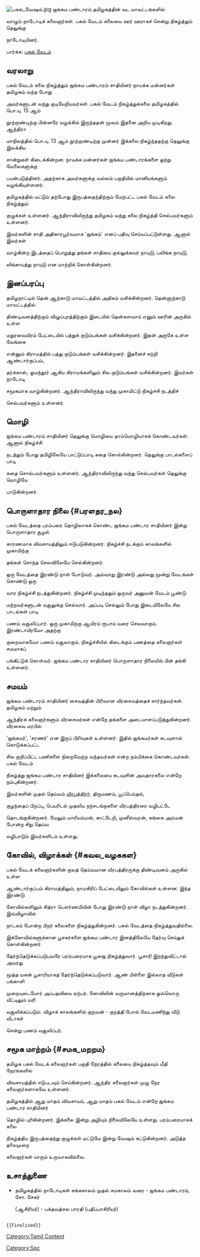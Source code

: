 ![](பகல்_வேஷம்.jpg "பகல்_வேஷம்.jpg") ஜங்கம பண்டாரம் தமிழகத்தின் வட மாவட்டங்களில்
வாழும் நாடோடிக் கலைஞர்கள். பகல் வேடம் கலையை ஊர் ஊராகச் சென்று நிகழ்த்தும் தெலுங்கு
நாடோடியினர்.

பார்க்க: [பகல் வேடம்](பகல்_வேடம்_(நிகழ்த்துக்கலை) "wikilink")

## வரலாறு

பகல் வேடம் கலை நிகழ்த்தும் ஜங்கம பண்டாரம் சாதியினர் நாயக்க மன்னர்கள் தமிழகம் வந்த போது
அவர்களுடன் வந்து குடியேறியவர்கள். பகல் வேடம் நிகழ்த்துக்கலை தமிழகத்தில் பொ.யு. 15 ஆம்
நூற்றாண்டிற்கு பின்னரே வழக்கில் இருந்ததன் மூலம் இதனை அறிய முடிகிறது. ஆந்திரா
மாநிலத்தில் பொ.யு. 13 ஆம் நூற்றாண்டிற்கு முன்னர் இக்கலை நிகழ்ந்ததற்கு தெலுங்கு இலக்கிய
சான்றுகள் கிடைக்கின்றன. நாயக்க மன்னர்கள் ஜங்கம பண்டாரங்களை ஒற்று வேலைகளுக்கு
பயன்படுத்தினர். அதற்காக அவர்களுக்கு வல்லம் பகுதியில் மானியங்களும் வழங்கியுள்ளனர்.

தமிழகத்தில் மட்டும் தற்போது இருபத்தைந்திற்கும் மேற்பட்ட பகல் வேடம் கலை நிகழ்த்தும்
குழுக்கள் உள்ளனர். ஆந்திராவிலிருந்து தமிழகம் வந்து கலை நிகழ்த்தி செல்பவர்களும் உள்ளனர்.
இவர்களின் சாதி அதிகாரபூர்வமாக 'ஜங்கம்' எனப் பதிவு செய்யப்பட்டுள்ளது. ஆனால் இவர்கள்
வாழ்கின்ற இடத்தைப் பொறுத்து தங்கள் சாதியை குல்லுக்கவர் நாயுடு, பலிங்க நாயுடு,
லிங்காயத்து நாயுடு என மாற்றிக் கொள்கின்றனர்.

## இனப்பரப்பு

தமிழநாட்டில் தென் ஆற்காடு மாவட்டத்தில் அதிகம் வசிக்கின்றனர். தென்னாற்காடு மாவட்டத்தில்
திண்டிவனத்திற்கும் விழுப்புரத்திற்கும் இடையில் தென்களவாய் எனும் ஊரின் அருகில் உள்ள
மதுரவையிரம் பேட்டையில் பத்துக் குடும்பங்கள் வசிக்கின்றனர். இதன் அருகே உள்ள வேங்கை
என்னும் கிராமத்தில் பத்து குடும்பங்கள் வசிக்கின்றனர். இதனைச் சுற்றி ஆண்டார்குப்பம்,
தர்க்காஸ், ஓமந்தூர் ஆகிய கிராமங்களிலும் சில குடும்பங்கள் வசிக்கின்றனர். இவர்கள் நாடோடி
சமூகமாக வாழ்கின்றனர். ஆந்திராவிலிருந்து வந்து முகாமிட்டு நிகழ்ச்சி நடத்திச்
செல்பவர்களும் உள்ளனர்.

## மொழி

ஜங்கம பண்டாரம் சாதியினர் தெலுங்கு மொழியை தாய்மொழியாகக் கொண்டவர்கள். ஆனால் நிகழ்ச்சி
நடத்தும் போது தமிழிலேயே பாட்டுப்பாடி கதை சொல்கின்றனர். தெலுங்கு பாடல்களைப் பாடி
கதை சொல்பவர்களும் உள்ளனர். ஆந்திராவிலிருந்து வந்து செல்பவர்கள் தெலுங்கு மொழியே
பாடுகின்றனர்.

## பொருளாதார நிலை {#பரளதர_நல}

பகல் வேடத்தை பரம்பரை தொழிலாகக் கொண்ட ஜங்கம பண்டார சாதியினர் இன்று பொருளாதார சூழல்
காரணமாக விவசாயத்திலும் ஈடுபடுகின்றனர். நிகழ்ச்சி நடக்கும் காலங்களில் முகாமிற்கு
தங்கள் சொந்த செலவிலேயே செல்கின்றனர்.

ஒரு வேடத்தை இரண்டு நாள் போடுவர். அவ்வாறு இரண்டு அல்லது மூன்று வேடங்கள் கொண்டு ஒரு
வார நிகழ்ச்சி நடத்துகின்றனர். நிகழ்ச்சி முடிந்ததும் ஒருவர் அனுமன் வேடம் பூண்டு
மற்றவர்களுடன் வசூலுக்கு செல்வார். அப்படி செல்லும் போது இடையிலேயே சில பாடல்கள் பாடி
பணம் வசூலிப்பார். ஒரு முகாமிற்கு ஆயிரம் ரூபாய் வரை செலவாகும். இரண்டாயிரமோ அதற்கு
குறைவாகவோ பணம் வசூலாகும். நிகழ்ச்சியில் கிடைக்கும் பணத்தை கலைஞர்கள் சமமாகப்
பங்கிட்டுக் கொள்வர். ஜங்கம பண்டார சாதியினர் பொருளாதார நிலையில் பின் தங்கி உள்ளனர்.

## சமயம்

ஜங்கம பண்டாரம் சாதியினர் சைவத்தின் பிரிவான வீரசைவத்தைச் சார்ந்தவர்கள். தமிழகம் மற்றும்
ஆந்திரக் கலைஞர்களும் வீரசைவர்கள் என்றே தங்களை அடையாளப்படுத்துகின்றனர். வீரசைவ மரபில்
'ஜங்கமர்', 'சரணர்' என இருப் பிரிவுகள் உள்ளனர். இதில் ஜங்கமர்கள் கடவுளால் கொடுக்கப்பட்ட
சில குறிப்பிட்ட பணிகளை நிறைவேற்ற வந்தவர்கள் என்ற நம்பிக்கை கொண்டவர்கள். பகல் வேடம்
நிகழ்த்து ஜங்கம பண்டார சாதியினர் இக்கலையை கடவுளின் அவதாரகலை என்றே நம்புகின்றனர்.

இவர்களின் முதல் தெய்வம் [வீரபத்திரர்](வீரபத்திரர் "wikilink"). திருமணம், பூப்பெய்தல்,
குழந்தைப் பிறப்பு, பெயரிடல் முதலிய நற்சடங்குகளை வீரபத்திரரை வழிபட்டே
தொடங்குகின்றனர். மேலும் மாரியம்மன், காட்டேறி, முனீஸ்வரன், கங்கை அம்மன் போன்ற சிறு தெய்வ
வழிபாடும் இவர்களிடம் உள்ளது.

## கோவில், விழாக்கள் {#கவல_வழககள}

பகல் வேடக் கலைஞர்களின் குலத் தெய்வமான வீரபத்திரருக்கு திண்டிவனம் அருகில் உள்ள
ஆண்டார்குப்பம் கிராமத்திலும், நாமகிரிப் பேட்டையிலும் கோவில்கள் உள்ளன. இந்த இரண்டு
கோவில்களிலும் சித்ரா பௌர்ணமியின் போது இரண்டு நாள் விழா நடத்துகின்றனர். இவ்விழாவில்
நாடகம் போன்ற பிறர் கலைகளை நிகழ்த்துகின்றனர். பகல் வேடத்தை நிகழ்த்துவதில்லை.

இக்கோவில்களுக்கான பூசகர்களை ஜங்கம பண்டார இனத்திலேயே தேர்வு செய்துக் கொள்கின்றனர்.
தேர்ந்தெடுக்கப்படுபவரே பரம்பரையாக பூஜை நிகழ்த்துவார். பூசாரி இறந்துவிட்டால் அவரது
மூத்த மகன் பூசாரியாகத் தேர்ந்தெடுக்கப்படுவார். ஆண் பிள்ளை இல்லாத வீடுகள் பங்காளி
முறையுடையோர் அப்பதவியை ஏற்பர். கோவிலின் வருமானத்திற்காக ஒவ்வொரு வீட்டிலும் வரி
வசூலிக்கப்படும். விழாக் காலங்களில் குறவன் - குறத்தி போல் வேடமணிந்து வீடு வீடாகச்
சென்று பணம் வசூலிப்பர்.

## சமூக மாற்றம் {#சமக_மறறம}

தமிழக பகல் வேடக் கலைஞர்கள் பகுதி நேரத்தில் கலையை நிகழ்த்தவும் மீதி நேரங்களில்
விவசாயத்தில் ஈடுபடவும் செய்கின்றனர். ஆந்திர கலைஞர்கள் முழு நேர கலைஞர்களாகவே உள்ளனர்.
தமிழகத்தில் ஆறு மாதம் விவசாயம், ஆறு மாதம் பகல் வேடம் என்றே ஜங்கம பண்டார சாதியினர்
தொழில் புரிகின்றனர். இக்கலை இன்று அழியும் நிலையிலேயே உள்ளது. பரம்பரையாகக் கலை
நிகழ்த்திய இருபத்தைந்து குழுக்கள் மட்டுமே இன்று வேஷம் கட்டுகின்றனர். அடுத்த தலைமுறை
கலைஞர்கள் யாரும் உருவாகவில்லை.

## உசாத்துணை

-   தமிழகத்தில் நாடோடிகள் சங்ககாலம் முதல் சமகாலம் வரை - ஜங்கம பண்டாரம், சோ. சேகர்
    (ஆசிரியர்) - பக்தவத்சல பாரதி (பதிப்பாசிரியர்)

```{=mediawiki}
{{Finalised}}
```
[Category:Tamil Content](Category:Tamil_Content "wikilink")
[Category:Spc](Category:Spc "wikilink")
